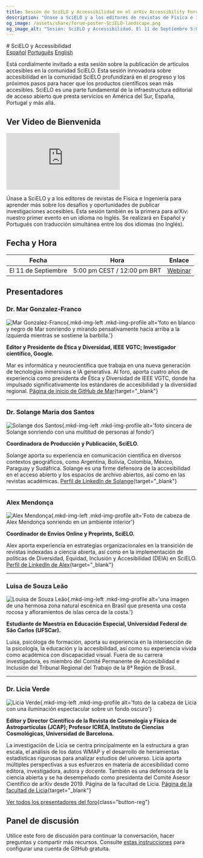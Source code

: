 ```yaml
---
title: Sesión de SciELO y Accessibilidad en el arXiv Accessibility Forum 2024
description: "Únase a SciELO y a los editores de revistas de Física e Ingeniería para aprender más sobre los desafíos y oportunidades de publicar investigaciones accesibles."
og_image: /assets/share/forum-poster-SciELO-landscape.png
og_image_alt: "Sesión: SciELO y Accessibilidad. El 11 de Septiembre 5:00 pm CEST / 12:00 pm BRT"
---
```

<html lang="es">
# SciELO y Accessibilidad

<nav class="tabs" aria-description="Choose which language to view this content in">
  <a href="forum-session-SciELO" class="active">Español</a>
  <a href="forum-session-SciELO-pt">Português</a>
  <a href="forum-session-SciELO-en">English</a>
</nav>

<div class="lead">
  <div class="content">
  <p>Está cordialmente invitado a esta sesión sobre la publicación de artículos accesibles en la comunidad SciELO. Esta sesión innovadora sobre accesibilidad en la comunidad SciELO profundizará en el progreso y los próximos pasos para hacer que los productos científicos sean más accesibles.  SciELO es una parte fundamental de la infraestructura editorial de acceso abierto que presta servicios en América del Sur, España, Portugal y más allá. </p>
  </div>
  <div class="videos">
    <div class="shadow"><h2>Ver Video de Bienvenida</h2>
    <iframe src="https://www.youtube.com/embed/wjzYB1DTbe0?si=RUrkHpTHORp9sF_6" title="YouTube video player" frameborder="0" allow="accelerometer; autoplay; clipboard-write; encrypted-media; gyroscope; picture-in-picture; web-share" referrerpolicy="strict-origin-when-cross-origin" allowfullscreen></iframe></div>
  </div>
</div>

Únase a SciELO y a los editores de revistas de Física e Ingeniería para aprender más sobre los desafíos y oportunidades de publicar investigaciones accesibles. Esta sesión también es la primera para arXiv: nuestro primer evento en un idioma no Inglés. Se realizará en Español y Portugués con traducción simultánea entre los dos idiomas (no Inglés).

## Fecha y Hora
| Fecha | Hora | Enlace |
|---|---|---|
| El 11 de Septiembre | 5:00 pm CEST / 12:00 pm BRT | [Webinar](https://cornell.zoom.us/j/95978099995?pwd=TLFRHtobdTSpwJLDInZ8GNgVEFWUPB.1) |

<!--
## Preparse
<ul class="forum-actions">
  <li class="col">
    <div class="col-num shadow" role="presentation">1</div>
    <h3>Inscribirse</h3>
    <p><a href="https://cornell.ca1.qualtrics.com/jfe/form/SV_eEZ1d27LF2fVM7Y" target="_blank">Inscribirse</a> por gratis. El foro es para todos.</p>
    <a class="button-reg" href="https://cornell.ca1.qualtrics.com/jfe/form/SV_eEZ1d27LF2fVM7Y" target="_blank">Inscibirse</a>
  </li>
  <li class="col">
    <div class="col-num shadow" role="presentation">2</div>
    <h3>Ver Videos</h3>
    <p>Ver Video <a href="https://youtu.be/wjzYB1DTbe0?feature=shared" target="blank">de Bienvenida</a> y otros en el <a href="https://www.youtube.com/playlist?list=PLYgeAMJvRZ6ZRuNQGoekx0FdjXqEG0bzM" target="blank">Forum playlist</a>.</p>
    <a class="button-reg" href="https://youtu.be/wjzYB1DTbe0?feature=shared" target="blank">Ver video</a>
  </li>
  <li class="col">
    <div class="col-num shadow" role="presentation">3</div>
    <h3>Enviar Perguntas!</h3>
    <p>Informe a los presentadores <a href="https://cornell.ca1.qualtrics.com/jfe/form/SV_bBqisDGVGcrzQeq" target="_blank">sus preguntas</a> antes de la sesión. Los presentadores te amarán!</p>
    <a class="button-reg" href="https://cornell.ca1.qualtrics.com/jfe/form/SV_bBqisDGVGcrzQeq" target="_blank">Preguntar</a>
  </li>
</ul>

Tambien puedes difundir el mensaje sobre este evento. Encuentra sesión pósters y enlaces [aquí](/share). -->

## Presentadores

### Dr. Mar Gonzalez-Franco
![Mar Gonzalez-Franco](../assets/profile/mar.jpg){.mkd-img-left .mkd-img-profile alt='foto en blanco y negro de Mar sonriendo y mirando pensativamente hacia arriba a la izquierda mientras se sostiene la barbilla.'}

**Editor y Presidente de Ética y Diversidad, IEEE VGTC; Investigador científico, Google.**

Mar es informática y neurocientífica que trabaja en una nueva generación de tecnologías inmersivas e IA generativa. Al foro, aporta cuatro años de experiencia como presidenta de Ética y Diversidad de IEEE VGTC, donde ha impulsado significativamente los estándares de accesibilidad y la diversidad regional. [Página de inicio de GitHub de Mar](https://margonzalezfranco.github.io/){target="_blank"}

---

### Dr. Solange Maria dos Santos

![Solange dos Santos](../assets/profile/solange.jpg){.mkd-img-left .mkd-img-profile alt='foto sincera de Solange sonriendo con una multitud de personas al fondo'}

**Coordinadora de Producción y Publicación, SciELO.**

Solange aporta su experiencia en comunicación científica en diversos contextos geográficos, como Argentina, Bolivia, Colombia, México, Paraguay y Sudáfrica. Solange es una firme defensora de la accesibilidad en el acceso abierto y los espacios de archivo abiertos, así como en las revistas académicas. [Perfil de LinkedIn de Solange](https://www.linkedin.com/in/solangemariasantos/?originalSubdomain=br){target="_blank"}

---

### Alex Mendonça

![Alex Mendonça](../assets/profile/alex.jpg){.mkd-img-left .mkd-img-profile alt='Foto de cabeza de Alex Mendonça sonriendo en un ambiente interior'}

**Coordinador de Envíos Online y Preprints, SciELO.**

Alex aporta experiencia en estrategias organizacionales en la transición de revistas indexadas a ciencia abierta, así como en la implementación de políticas de Diversidad, Equidad, Inclusión y Accesibilidad (DEIA) en SciELO. [Perfil de LinkedIn de Alex](https://www.linkedin.com/in/alex-mendon%C3%A7a/?originalSubdomain=br){target="_blank"}

---

### Luisa de Souza Leão  
![Louisa de Souza Leão](../assets/profile/luisa.jpg){.mkd-img-left .mkd-img-profile alt='una imagen de una hermosa zona natural escénica en Brasil que presenta una costa rocosa y afloramientos de islas cerca de la costa.'}

**Estudiante de Maestría en Educación Especial, Universidad Federal de São Carlos (UFSCar).**

Luisa, psicóloga de formación, aporta su experiencia en la intersección de la psicología, la educación y la accesibilidad, así como su experiencia vivida como académica con discapacidad visual. Fuera de su carrera investigadora, es miembro del Comité Permanente de Accesibilidad e Inclusión del Tribunal Regional del Trabajo de la 8ª Región de Brasil.

---

### Dr. Licia Verde
![Licia Verde](../assets/profile/licia.jpg){.mkd-img-left .mkd-img-profile alt='foto de la cabeza de Licia con una iluminación espectacular sobre un fondo oscuro'}

**Editor y Director Científico de la Revista de Cosmología y Física de Astropartículas (JCAP); Profesor ICREA, Instituto de Ciencias Cosmológicas, Universidad de Barcelona.**

La investigación de Licia se centra principalmente en la estructura a gran escala, el análisis de los datos WMAP y el desarrollo de herramientas estadísticas rigurosas para analizar estudios del universo. Licia aporta múltiples perspectivas a sus esfuerzos en materia de accesibilidad como editora, investigadora, autora y docente. También es una defensora de la ciencia abierta y se ha desempeñado como presidenta del Comité Asesor Científico de arXiv desde 2019. Página de la facultad de Licia. [Página de la facultad de Licia](https://liciaverde.icc.ub.edu/){target="_blank"}

[Ver todos los presentadores del foro](presenters){class="button-reg"}


## Panel de discusión
Utilice este foro de discusión para continuar la conversación, hacer preguntas y compartir más recursos. Consulte [estas instrucciones](discussion-board.md) para configurar una cuenta de GitHub gratuita.

